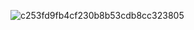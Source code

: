 ![c253fd9fb4cf230b8b53cdb8cc323805](https://github.com/user-attachments/assets/cd359943-a4c8-41fa-b5dc-84321fa52dc1)
